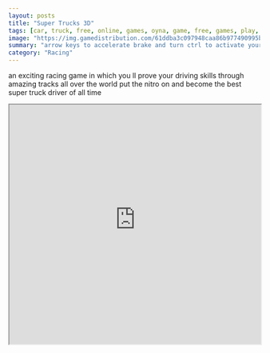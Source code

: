 ```yaml
---
layout: posts
title: "Super Trucks 3D"
tags: [car, truck, free, online, games, oyna, game, free, games, play, play, games]
image: "https://img.gamedistribution.com/61ddba3c097948caa86b977490995b95.jpg"
summary: "arrow keys to accelerate brake and turn ctrl to activate your nitro boost  free online games oyna game free games play play games"
category: "Racing"
---
```


an exciting racing game in which you ll prove your driving skills through amazing tracks all over the world put the nitro on and become the best super truck driver of all time

<iframe width="100%" height="480px;" src="https://flash.gamedistribution.com?game=61ddba3c097948caa86b977490995b95"></iframe>
